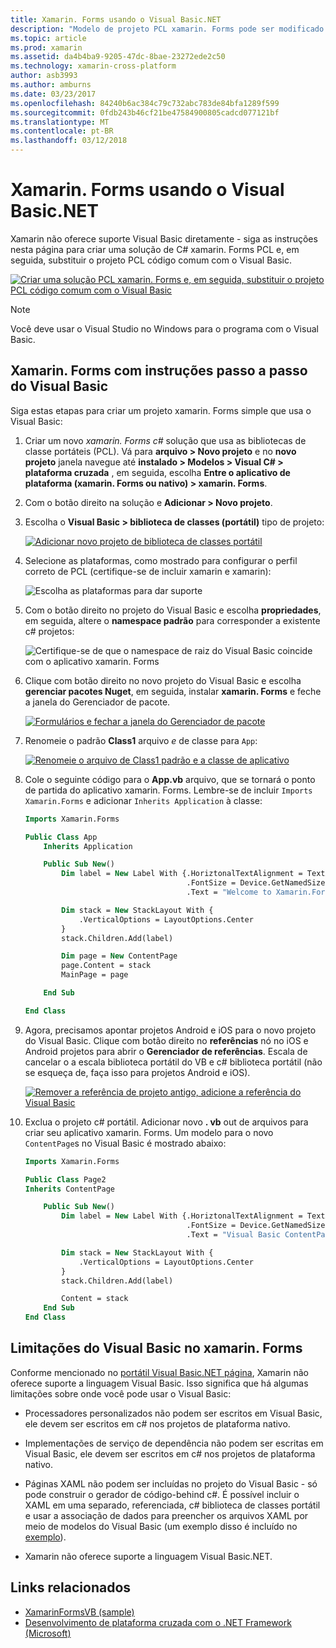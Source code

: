```yaml
---
title: Xamarin. Forms usando o Visual Basic.NET
description: "Modelo de projeto PCL xamarin. Forms pode ser modificado para usar o Visual Basic para o assembly principal, permitindo a criação de aplicativos móveis de plataforma cruzada usando VB.NET efetivamente."
ms.topic: article
ms.prod: xamarin
ms.assetid: da4b4ba9-9205-47dc-8bae-23272ede2c50
ms.technology: xamarin-cross-platform
author: asb3993
ms.author: amburns
ms.date: 03/23/2017
ms.openlocfilehash: 84240b6ac384c79c732abc783de84bfa1289f599
ms.sourcegitcommit: 0fdb243b46cf21be47584900805cadcd077121bf
ms.translationtype: MT
ms.contentlocale: pt-BR
ms.lasthandoff: 03/12/2018
---
```

# <a name="xamarinforms-using-visual-basicnet"></a>Xamarin. Forms usando o Visual Basic.NET

Xamarin não oferece suporte Visual Basic diretamente - siga as instruções nesta página para criar uma solução de C# xamarin. Forms PCL e, em seguida, substituir o projeto PCL código comum com o Visual Basic.

[![](xamarin-forms-images/hero-sml.png "Criar uma solução PCL xamarin. Forms e, em seguida, substituir o projeto PCL código comum com o Visual Basic")](xamarin-forms-images/hero.png#lightbox)

> [!NOTE]
> Você deve usar o Visual Studio no Windows para o programa com o Visual Basic.

## <a name="xamarinforms-with-visual-basic-walkthrough"></a>Xamarin. Forms com instruções passo a passo do Visual Basic

Siga estas etapas para criar um projeto xamarin. Forms simple que usa o Visual Basic:

1. Criar um novo *xamarin. Forms c#* solução que usa as bibliotecas de classe portáteis (PCL).
Vá para **arquivo > Novo projeto** e no **novo projeto** janela navegue até **instalado > Modelos > Visual C# > plataforma cruzada** , em seguida, escolha  **Entre o aplicativo de plataforma (xamarin. Forms ou nativo) > xamarin. Forms**.

2. Com o botão direito na solução e **Adicionar > Novo projeto**.

3. Escolha o **Visual Basic > biblioteca de classes (portátil)** tipo de projeto:

   [![](xamarin-forms-images/add-vb-2-sml.png "Adicionar novo projeto de biblioteca de classes portátil")](xamarin-forms-images/add-vb-2.png#lightbox)

4. Selecione as plataformas, como mostrado para configurar o perfil correto de PCL (certifique-se de incluir xamarin e xamarin):

   ![](xamarin-forms-images/add-vb-3-sml.png "Escolha as plataformas para dar suporte")

5. Com o botão direito no projeto do Visual Basic e escolha **propriedades**, em seguida, altere o **namespace padrão** para corresponder a existente c# projetos:

   ![](xamarin-forms-images/add-vb-4s-sml.png "Certifique-se de que o namespace de raiz do Visual Basic coincide com o aplicativo xamarin. Forms")

6. Clique com botão direito no novo projeto do Visual Basic e escolha **gerenciar pacotes Nuget**, em seguida, instalar **xamarin. Forms** e feche a janela do Gerenciador de pacote.

   [![](xamarin-forms-images/add-vb-4-sml.png "Formulários e fechar a janela do Gerenciador de pacote")](xamarin-forms-images/add-vb-4.png#lightbox)

7. Renomeie o padrão **Class1** arquivo *e* de classe para `App`:

   [![](xamarin-forms-images/add-vb-5-sml.png "Renomeie o arquivo de Class1 padrão e a classe de aplicativo")](xamarin-forms-images/add-vb-5.png#lightbox)

8. Cole o seguinte código para o **App.vb** arquivo, que se tornará o ponto de partida do aplicativo xamarin. Forms. Lembre-se de incluir `Imports Xamarin.Forms` e adicionar `Inherits Application` à classe:

    ```vb 
    Imports Xamarin.Forms

    Public Class App
        Inherits Application

        Public Sub New()
            Dim label = New Label With {.HoriztonalTextAlignment = TextAlignment.Center,
                                        .FontSize = Device.GetNamedSize(NamedSize.Medium, GetType(Label)),
                                        .Text = "Welcome to Xamarin.Forms with Visual Basic.NET"}

            Dim stack = New StackLayout With {
                .VerticalOptions = LayoutOptions.Center
            }
            stack.Children.Add(label)

            Dim page = New ContentPage
            page.Content = stack
            MainPage = page

        End Sub

    End Class
    ```

9. Agora, precisamos apontar projetos Android e iOS para o novo projeto do Visual Basic.
Clique com botão direito no **referências** nó no iOS e Android projetos para abrir o **Gerenciador de referências**. Escala de cancelar o a escala biblioteca portátil do VB e c# biblioteca portátil (não se esqueça de, faça isso para projetos Android e iOS).

   [![](xamarin-forms-images/add-vb-8-sml.png "Remover a referência de projeto antigo, adicione a referência do Visual Basic")](xamarin-forms-images/add-vb-8.png#lightbox)

10. Exclua o projeto c# portátil. Adicionar novo **. vb** out de arquivos para criar seu aplicativo xamarin. Forms. Um modelo para o novo `ContentPage`s no Visual Basic é mostrado abaixo:

    ```vb
    Imports Xamarin.Forms

    Public Class Page2
    Inherits ContentPage

        Public Sub New()
            Dim label = New Label With {.HoriztonalTextAlignment = TextAlignment.Center,
                                        .FontSize = Device.GetNamedSize(NamedSize.Medium, GetType(Label)),
                                        .Text = "Visual Basic ContentPage"}

            Dim stack = New StackLayout With {
                .VerticalOptions = LayoutOptions.Center
            }
            stack.Children.Add(label)

            Content = stack
        End Sub
    End Class
    ```

## <a name="limitations-of-visual-basic-in-xamarinforms"></a>Limitações do Visual Basic no xamarin. Forms

Conforme mencionado no [portátil Visual Basic.NET página](~/cross-platform/platform/visual-basic/index.md), Xamarin não oferece suporte a linguagem Visual Basic. Isso significa que há algumas limitações sobre onde você pode usar o Visual Basic:

 - Processadores personalizados não podem ser escritos em Visual Basic, ele devem ser escritos em c# nos projetos de plataforma nativo.

 - Implementações de serviço de dependência não podem ser escritas em Visual Basic, ele devem ser escritos em c# nos projetos de plataforma nativo.

 - Páginas XAML não podem ser incluídas no projeto do Visual Basic - só pode construir o gerador de código-behind c#. É possível incluir o XAML em uma separado, referenciada, c# biblioteca de classes portátil e usar a associação de dados para preencher os arquivos XAML por meio de modelos do Visual Basic (um exemplo disso é incluído no [exemplo](https://github.com/xamarin/mobile-samples/tree/master/VisualBasic/XamarinFormsVB/XamlPages)).

 - Xamarin não oferece suporte a linguagem Visual Basic.NET.

## <a name="related-links"></a>Links relacionados

- [XamarinFormsVB (sample)](https://github.com/xamarin/mobile-samples/tree/master/VisualBasic/XamarinFormsVB)
- [Desenvolvimento de plataforma cruzada com o .NET Framework (Microsoft)](http://msdn.microsoft.com/en-us/library/gg597391(v=vs.110).aspx)

